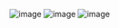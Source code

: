 ![image](https://github.com/user-attachments/assets/0e65204f-4361-42fc-b570-0cd79c3fbde4)
![image](https://github.com/user-attachments/assets/0e438b35-34ee-4148-a26d-08bf97d323b9)
![image](https://github.com/user-attachments/assets/0563496a-ffb0-4870-9002-f7512f4b7de6)
